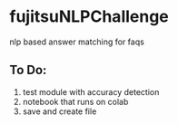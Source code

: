 # fujitsuNLPChallenge
nlp based answer matching for faqs

## To Do:
1. test module with accuracy detection 
2. notebook that runs on colab
3. save and create file